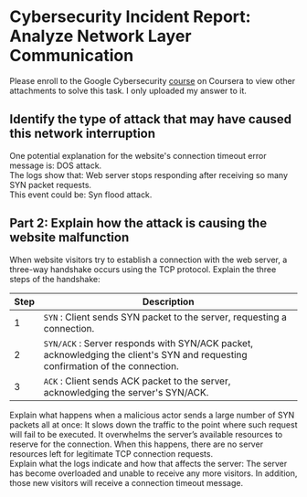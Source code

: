 # Cybersecurity Incident Report: Analyze Network Layer Communication

Please enroll to the Google Cybersecurity [course](https://www.coursera.org/learn/networks-and-network-security?specialization=google-cybersecurity) on Coursera to view other attachments to solve this task. I only uploaded my answer to it. 

## Identify the type of attack that may have caused this network interruption 

One potential explanation for the website's connection timeout error message is: DOS attack. <br>
The logs show that: Web server stops responding after receiving so many SYN packet requests. <br>
This event could be: Syn flood attack.

## Part 2: Explain how the attack is causing the website malfunction 
When website visitors try to establish a connection with the web server, a three-way handshake occurs using the TCP protocol. Explain the three steps of the handshake: 

| Step | Description |
|---|---|
| 1 | `SYN` : Client sends SYN packet to the server, requesting a connection. |
| 2 | `SYN/ACK` : Server responds with SYN/ACK packet, acknowledging the client's SYN and requesting confirmation of the connection. |
| 3 | `ACK` : Client sends ACK packet to the server, acknowledging the server's SYN/ACK. |

Explain what happens when a malicious actor sends a large number of SYN packets all at once: It slows down the traffic to the point where such request will fail to be executed. It overwhelms the server’s available resources to reserve for the connection. When this happens, there are no server resources left for legitimate TCP connection requests. <br>
Explain what the logs indicate and how that affects the server: The server has become overloaded and unable to receive any more visitors. In addition, those new visitors will receive a connection timeout message. 

